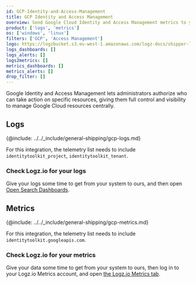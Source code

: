 ```yaml
---
id: GCP-Identity-and-Access-Management
title: GCP Identity and Access Management 
overview: Send Google Cloud Identity and Access Management metrics to your Logz.io account.
product: ['logs', 'metrics']
os: ['windows', 'linux']
filters: ['GCP', 'Access Management']
logo: https://logzbucket.s3.eu-west-1.amazonaws.com/logz-docs/shipper-logos/gcpiam.png
logs_dashboards: []
logs_alerts: []
logs2metrics: []
metrics_dashboards: []
metrics_alerts: []
drop_filter: []
---
```



Google Identity and Access Management lets administrators authorize who can take action on specific resources, giving them full control and visibility to manage Google Cloud resources centrally. 

## Logs

{@include: ../../_include/general-shipping/gcp-logs.md}   

For this integration, the telemetry list needs to include `identitytoolkit_project`, `identitytoolkit_tenant`.

### Check Logz.io for your logs

Give your logs some time to get from your system to ours, and then open [Open Search Dashboards](https://app.logz.io/#/dashboard/osd).

## Metrics

{@include: ../../_include/general-shipping/gcp-metrics.md}

For this integration, the telemetry list needs to include `identitytoolkit.googleapis.com`.

### Check Logz.io for your metrics

Give your data some time to get from your system to ours, then log in to your Logz.io Metrics account, and open [the Logz.io Metrics tab](https://app.logz.io/#/dashboard/metrics/).